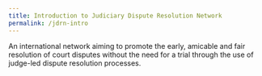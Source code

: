 ```yaml
---
title: Introduction to Judiciary Dispute Resolution Network
permalink: /jdrn-intro
---
```

An international network aiming to promote the early, amicable and fair resolution of court disputes without the need for a trial through the use of judge-led dispute resolution processes.